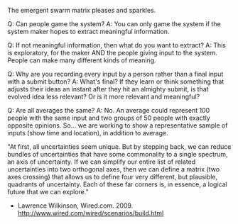 The emergent swarm matrix pleases and sparkles.

Q: Can people game the system?
A: You can only game the system if the system maker hopes to extract meaningful information.

Q: If not meaningful information, then what do you want to extract?
A: This is exploratory, for the maker AND the people giving input to the system. People can make many different kinds of meaning.

Q: Why are you recording every input by a person rather than a final input with a submit button?
A: What's final? If they learn or think something that adjusts their ideas an instant after they hit an almighty submit, is that evolved idea less relevant? Or is it more relevant and meaningful?

Q: Are all averages the same?
A: No. An average could represent 100 people with the same input and two groups of 50 people with exactly opposite opinions. So... we are working to show a representative sample of inputs (show time and location), in addition to average.

"At first, all uncertainties seem unique. But by stepping back, we can reduce bundles of uncertainties that have some commonality to a single spectrum, an axis of uncertainty. If we can simplify our entire list of related uncertainties into two orthogonal axes, then we can define a matrix (two axes crossing) that allows us to define four very different, but plausible, quadrants of uncertainty. Each of these far corners is, in essence, a logical future that we can explore."
 - Lawrence Wilkinson, Wired.com. 2009. http://www.wired.com/wired/scenarios/build.html


